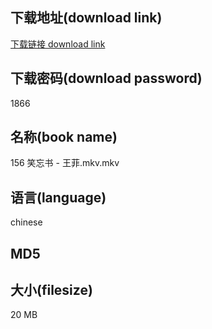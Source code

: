 ## 下载地址(download link)
[下载链接 download link](https://tutu365.netlify.app/?s=156+%E7%AC%91%E5%BF%98%E4%B9%A6+-+%E7%8E%8B%E8%8F%B2.mkv)

## 下载密码(download password)
1866

## 名称(book name)
156 笑忘书 - 王菲.mkv.mkv

## 语言(language)
chinese

## MD5


## 大小(filesize)
20 MB
